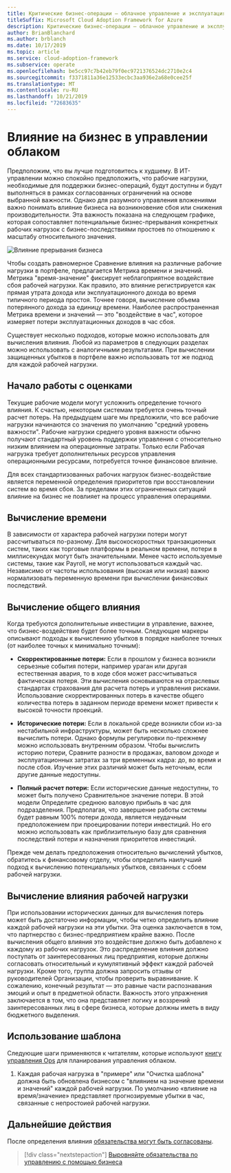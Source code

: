 ```yaml
---
title: Критические бизнес-операции — облачное управление и эксплуатация
titleSuffix: Microsoft Cloud Adoption Framework for Azure
description: Критические бизнес-операции — облачное управление и эксплуатация
author: BrianBlanchard
ms.author: brblanch
ms.date: 10/17/2019
ms.topic: article
ms.service: cloud-adoption-framework
ms.subservice: operate
ms.openlocfilehash: be5cc97c7b42eb79f0ec9721376524dc2710e2c4
ms.sourcegitcommit: f3371811a36e12533ecbc3aa936e2a68e0cee25f
ms.translationtype: MT
ms.contentlocale: ru-RU
ms.lasthandoff: 10/21/2019
ms.locfileid: "72683635"
---
```

# <a name="business-impact-in-cloud-management"></a>Влияние на бизнес в управлении облаком

Предположим, что вы лучше подготовитесь к худшему. В ИТ-управлении можно спокойно предположить, что рабочие нагрузки, необходимые для поддержки бизнес-операций, будут доступны и будут выполняться в рамках согласованных ограничений на основе выбранной важности. Однако для разумного управления вложениями важно понимать влияние бизнеса на возникновение сбоя или снижения производительности. Эта важность показана на следующем графике, которая сопоставляет потенциальные бизнес-прерывания конкретных рабочих нагрузок с бизнес-последствиями простоев по отношению к масштабу относительного значения.

![Влияние прерывания бизнеса](../../_images/manage/time-value-impact.png)

Чтобы создать равномерное Сравнение влияния на различные рабочие нагрузки в портфеле, предлагается Метрика времени и значений. Метрика "время-значение" фиксирует неблагоприятное воздействие сбоя рабочей нагрузки. Как правило, это влияние регистрируется как прямая утрата дохода или эксплуатационного дохода во время типичного периода простоя. Точнее говоря, вычисление объема потерянного дохода за единицу времени. Наиболее распространенная Метрика времени и значений — это "воздействие в час", которое измеряет потери эксплуатационных доходов в час сбоя.

Существует несколько подходов, которые можно использовать для вычисления влияния. Любой из параметров в следующих разделах можно использовать с аналогичными результатами. При вычислении защищенных убытков в портфеле важно использовать тот же подход для каждой рабочей нагрузки.

## <a name="start-with-estimates"></a>Начало работы с оценками

Текущие рабочие модели могут усложнить определение точного влияния. К счастью, некоторым системам требуется очень точный расчет потерь. На предыдущем шаге мы предложили, что все рабочие нагрузки начинаются со значения по умолчанию "средний уровень важности". Рабочие нагрузки среднего уровня важности обычно получают стандартный уровень поддержки управления с относительно низким влиянием на операционные затраты. Только если Рабочая нагрузка требует дополнительных ресурсов управления операционными ресурсами, потребуется точное финансовое влияние.

Для всех стандартизованных рабочих нагрузок бизнес-воздействие является переменной определения приоритетов при восстановлении систем во время сбоя. За пределами этих ограниченных ситуаций влияние на бизнес не повлияет на процесс управления операциями. 

## <a name="calculating-time"></a>Вычисление времени

В зависимости от характера рабочей нагрузки потери могут рассчитываться по-разному. Для высокоскоростных транзакционных систем, таких как торговые платформы в реальном времени, потери в миллисекундах могут быть значительными. Менее часто используемые системы, такие как Payroll, не могут использоваться каждый час. Независимо от частоты использования (высокая или низкая) важно нормализовать переменную времени при вычислении финансовых последствий.

## <a name="calculating-total-impact"></a>Вычисление общего влияния

Когда требуются дополнительные инвестиции в управление, важнее, что бизнес-воздействие будет более точным. Следующие маркеры описывают подходы к вычислению убытков в порядке наиболее точных (от наиболее точных к минимально точным):

- **Скорректированные потери:** Если в прошлом у бизнеса возникли серьезные события потери, например ураган или другая естественная авария, то в ходе сбоя может рассчитываться фактическая потеря. Эти вычисления основываются на отраслевых стандартах страхования для расчета потерь и управления рисками. Использование скорректированных потерь в качестве общего количества потерь в заданном периоде времени может привести к высокой точности проекций.

- **Исторические потери:** Если в локальной среде возникли сбои из-за нестабильной инфраструктуры, может быть несколько сложнее вычислить потери. Однако формулы регулировки по-прежнему можно использовать внутренним образом. Чтобы вычислить историю потери, Сравните разности в продажах, валовом доходе и эксплуатационных затратах за три временных кадра: до, во время и после сбоя. Изучение этих различий может быть неточным, если другие данные недоступны.

- **Полный расчет потери:** Если исторические данные недоступны, то может быть получено Сравнительное значение потери. В этой модели Определите среднюю валовую прибыль в час для подразделения. Предполагая, что завершение работы системы будет равным 100% потери дохода, является неудачным предположением при проецировании потери инвестиций. Но его можно использовать как приблизительную базу для сравнения последствий потери и назначения приоритетов инвестиций.

Прежде чем делать предположения относительно вычислений убытков, обратитесь к финансовому отделу, чтобы определить наилучший подход к вычислению потенциальных убытков, связанных с сбоем рабочей нагрузки.

## <a name="calculating-workload-impact"></a>Вычисление влияния рабочей нагрузки

При использовании исторических данных для вычисления потерь может быть достаточно информации, чтобы четко определить влияние каждой рабочей нагрузки на эти убытки. Эта оценка заключается в том, что партнерство с бизнес-предприятием крайне важно. После вычисления общего влияния это воздействие должно быть добавлено к каждому из рабочих нагрузок. Это распределение влияния должно поступать от заинтересованных лиц предприятия, которые должны согласовать относительный и кумулятивный эффект каждой рабочей нагрузки. Кроме того, группа должна запросить отзывы от руководителей Организации, чтобы проверить выравнивание. К сожалению, конечный результат — это равные части распознавания эмоций и опыт в предметной области. Важность этого упражнения заключается в том, что она представляет логику и воззрений заинтересованных лиц в сфере бизнеса, которые должны иметь в виду бюджетного выделения.

## <a name="using-the-template"></a>Использование шаблона

Следующие шаги применяются к читателям, которые используют [книгу управления Ops](https://raw.githubusercontent.com/microsoft/CloudAdoptionFramework/master/manage/opsmanagementworkbook.xlsx) для планирования управления облаком.

1. Каждая рабочая нагрузка в "примере" или "Очистка шаблона" должна быть обновлена бизнесом с "влиянием на значение времени и значений" каждой рабочей нагрузки. По умолчанию «влияние на время/значение» представляет прогнозируемые убытки в час, связанные с непростоией рабочей нагрузки.

## <a name="next-steps"></a>Дальнейшие действия

После определения влияния [обязательства могут быть согласованы](./commitment.md).

> [!div class="nextstepaction"]
> [Выровняйте обязательства по управлению с помощью бизнеса](./commitment.md)
